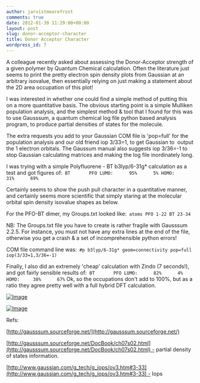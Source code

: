 ```yaml
---
author: jarvistmoorefrost
comments: true
date: 2012-01-30 11:29:00+00:00
layout: post
slug: donor-acceptor-character
title: Donor Acceptor Character
wordpress_id: 7
---
```


A colleague recently asked about assessing the Donor-Acceptor strength of a given polymer by Quantum Chemical calculation. Often the literature just seems to print the pretty electron spin density plots from Gaussian at an arbitrary isovalue, then essentially relying on just making a statement about the 2D area occupation of this plot!

I was interested in whether one could find a simple method of putting this on a more quantitative basis. The obvious starting point is a simple Mulliken population analysis, and the simplest method & tool that I found for this was to use Gausssum, a quantum chemical log file python based analysis program, to produce partial densities of states for the molecule.

The extra requests you add to your Gaussian COM file is 'pop=full' for the population analysis and our old friend iop 3/33=1, to get Gaussian to  output the 1 electron orbitals. The Gaussum manual also suggests iop 3/36=-1 to stop Gaussian calculating matrices and making the log file inordinately long.

I was trying with a simple Polyfluorene - BT b3lyp/6-31g* calculation as a test and got figures of:`
BT       PFO
LUMO:      95%      5%
HOMO:     31%      69%`

Certainly seems to show the push pull character in a quantitative manner, and certainly seems more scientific that simply staring at the molecular orbital spin density isovalue shapes as below.

For the PFO-BT dimer, my Groups.txt looked like:`
atoms
PFO
1-22
BT
23-34`

NB: The Groups.txt file you have to create is rather fragile with Gausssum 2.2.5. For instance, you must not have any extra lines at the end of the file, otherwise you get a crash & a set of incomprehensible python errors!

COM file command line was:`
#p b3lyp/6-31g* geom=connectivity pop=full iop(3/33=1,3/36=-1)`

Finally, I also did an extremely 'cheap' calculation with Zindo (7 seconds!), and got fairly sensible results of:`
BT       PFO
LUMO:      82%      4%
HOMO:     38%      67%`
Ok, so the occupations don't add to 100%, but as a ratio they agree pretty well with a full hybrid DFT calculation.

[![Image](http://jarvistmoorefrost.files.wordpress.com/2012/01/pfo-bt_homo.jpg?w=1014)](http://jarvistmoorefrost.files.wordpress.com/2012/01/pfo-bt_homo.jpg)

[![Image](http://jarvistmoorefrost.files.wordpress.com/2012/01/pfo-bt_lumo.jpg?w=1014)](http://jarvistmoorefrost.files.wordpress.com/2012/01/pfo-bt_lumo.jpg)

Refs:

[http://gausssum.sourceforge.net/](http://gausssum.sourceforge.net/)

[http://gausssum.sourceforge.net/DocBook/ch07s02.html](http://gausssum.sourceforge.net/DocBook/ch07s02.html) - partial density of states information.

[http://www.gaussian.com/g_tech/g_iops/ov3.htm#3-33](http://www.gaussian.com/g_tech/g_iops/ov3.htm#3-33) - Iops
